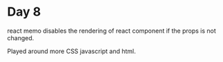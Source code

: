 # Day 8

react memo disables the rendering of react component if the props is not changed. 

Played around more CSS javascript and html.